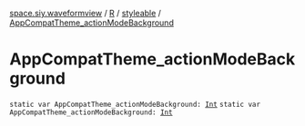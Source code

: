 [space.siy.waveformview](../../index.md) / [R](../index.md) / [styleable](index.md) / [AppCompatTheme_actionModeBackground](./-app-compat-theme_action-mode-background.md)

# AppCompatTheme_actionModeBackground

`static var AppCompatTheme_actionModeBackground: `[`Int`](https://kotlinlang.org/api/latest/jvm/stdlib/kotlin/-int/index.html)
`static var AppCompatTheme_actionModeBackground: `[`Int`](https://kotlinlang.org/api/latest/jvm/stdlib/kotlin/-int/index.html)